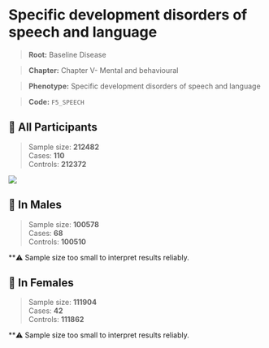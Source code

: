 # Specific development disorders of speech and language

> **Root:** Baseline Disease  

> **Chapter:** Chapter V- Mental and behavioural  

> **Phenotype:** Specific development disorders of speech and language  

> **Code:** `F5_SPEECH`

## 🧪 All Participants  
> Sample size: **212482**  
> Cases: **110**  
> Controls: **212372**
<img src="/Disease/Figures/ALL/Incidence/F5_SPEECH.png"/>
<CsvTable src="/Disease_Data/ALL/Incidence/COX_F5_SPEECH.csv" label="🔍 View full results" />

## 👨 In Males  
> Sample size: **100578**  
> Cases: **68**  
> Controls: **100510**

**⚠️ Sample size too small to interpret results reliably.


## 👩 In Females  
> Sample size: **111904**  
> Cases: **42**  
> Controls: **111862**

**⚠️ Sample size too small to interpret results reliably.


